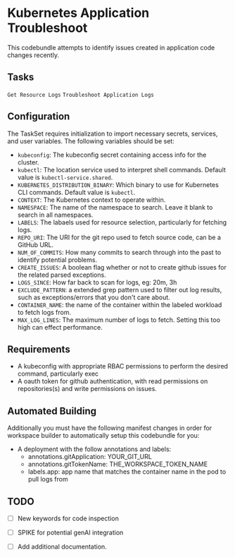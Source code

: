 # Kubernetes Application Troubleshoot

This codebundle attempts to identify issues created in application code changes recently. 

## Tasks
`Get Resource Logs`
`Troubleshoot Application Logs`

## Configuration
The TaskSet requires initialization to import necessary secrets, services, and user variables. The following variables should be set:

- `kubeconfig`: The kubeconfig secret containing access info for the cluster.
- `kubectl`: The location service used to interpret shell commands. Default value is `kubectl-service.shared`.
- `KUBERNETES_DISTRIBUTION_BINARY`: Which binary to use for Kubernetes CLI commands. Default value is `kubectl`.
- `CONTEXT`: The Kubernetes context to operate within.
- `NAMESPACE`: The name of the namespace to search. Leave it blank to search in all namespaces.
- `LABELS`: The labaels used for resource selection, particularly for fetching logs.
- `REPO_URI`: The URI for the git repo used to fetch source code, can be a GitHub URL.
- `NUM_OF_COMMITS`: How many commits to search through into the past to identify potential problems.
- `CREATE_ISSUES`: A boolean flag whether or not to create github issues for the related parsed exceptions.
- `LOGS_SINCE`: How far back to scan for logs, eg: 20m, 3h
- `EXCLUDE_PATTERN`: a extended grep pattern used to filter out log results, such as exceptions/errors that you don't care about.
- `CONTAINER_NAME`: the name of the container within the labeled workload to fetch logs from.
- `MAX_LOG_LINES`: The maximum number of logs to fetch. Setting this too high can effect performance.

## Requirements
- A kubeconfig with appropriate RBAC permissions to perform the desired command, particularly exec
- A oauth token for github authentication, with read permissions on repositories(s) and write permissions on issues.

## Automated Building
Additionally you must have the following manifest changes in order for workspace builder to automatically setup this codebundle for you:

- A deployment with the follow annotations and labels:
    -   annotations.gitApplication: YOUR_GIT_URL
    -   annotations.gitTokenName: THE_WORKSPACE_TOKEN_NAME
    -   labels.app: app name that matches the container name in the pod to pull logs from

## TODO
- [ ] New keywords for code inspection
- [ ] SPIKE for potential genAI integration
- [ ] Add additional documentation.

